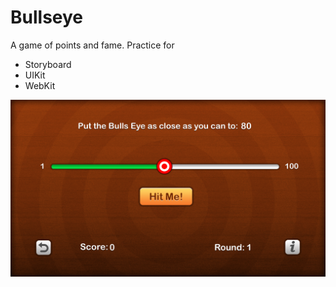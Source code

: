 # Bullseye
A game of points and fame. Practice for

- Storyboard
- UIKit
- WebKit

![asd](Screenshots/screen1.png)